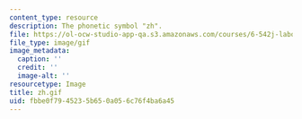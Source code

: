 ```yaml
---
content_type: resource
description: The phonetic symbol "zh".
file: https://ol-ocw-studio-app-qa.s3.amazonaws.com/courses/6-542j-laboratory-on-the-physiology-acoustics-and-perception-of-speech-fall-2005/fbbe0f7945235b650a056c76f4ba6a45_zh.gif
file_type: image/gif
image_metadata:
  caption: ''
  credit: ''
  image-alt: ''
resourcetype: Image
title: zh.gif
uid: fbbe0f79-4523-5b65-0a05-6c76f4ba6a45
---
```

